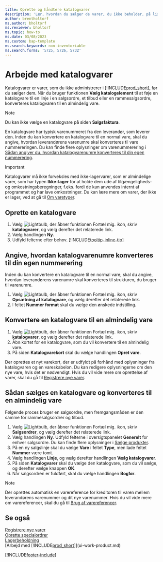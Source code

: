 ```yaml
---
title: Oprette og håndtere katalogvarer
description: 'Lær, hvordan du sælger de varer, du ikke beholder, på listen over varer.'
author: brentholtorf
ms.author: bholtorf
ms.reviewer: bholtorf
ms.topic: how-to
ms.date: 03/08/2023
ms.custom: bap-template
ms.search.keywords: non-inventoriable
ms.search.forms: '5725, 5726, 5732'
---
```


# Arbejde med katalogvarer

Katalogvarer er varer, som du ikke administrerer i [!INCLUDE[prod_short](includes/prod_short.md)], før du sælger dem. Når du bruger funktionen **Vælg katalogelement** til at føje en katalogvare til en linje i en salgsordre, et tilbud eller en rammesalgsordre, konverteres katalogvaren til en almindelig vare.

> [!NOTE]  
> Du kan ikke vælge en katalogvare på siden **Salgsfaktura**.

En katalogvare har typisk varenummeret fra den leverandør, som leverer den. Inden du kan konvertere en katalogvare til en normal vare, skal du angive, hvordan leverandørens varenumre skal konverteres til vare nummereringen. Du kan finde flere oplysninger om varenummerering i [Sådan angiver du, hvordan katalogvarenumre konverteres til din egen nummerering](#specify-how-catalog-item-numbers-are-converted-to-your-own-numbering).  

> [!IMPORTANT]
> Katalogvarer må ikke forveksles med ikke-lagervarer, som er almindelige varer, som har typen **Ikke-lager** for at holde dem ude af tilgængeligheds- og omkostningsberegninger, f.eks. fordi de kun anvendes internt af programmet og har lave omkostninger. Du kan lære mere om varer, der ikke er lager, ved at gå til [Om varetyper](inventory-about-item-types.md).

## Oprette en katalogvare

1. Vælg ![Lightbulb, der åbner funktionen Fortæl mig.](media/ui-search/search_small.png "Fortæl mig, hvad du vil foretage dig") ikon, skriv **katalogvarer**, og vælg derefter det relaterede link.
2. Vælg handlingen **Ny**.
3. Udfyld felterne efter behov. [!INCLUDE[tooltip-inline-tip](includes/tooltip-inline-tip_md.md)]

## Angive, hvordan katalogvarenumre konverteres til din egen nummerering

Inden du kan konvertere en katalogvare til en normal vare, skal du angive, hvordan leverandørens varenumre skal konverteres til strukturen, du bruger til varenumre.

1. Vælg ![Lightbulb, der åbner funktionen Fortæl mig.](media/ui-search/search_small.png "Fortæl mig, hvad du vil foretage dig") ikon, skriv **Opsætning af katalogvare**, og vælg derefter det relaterede link.
2. I feltet **Nummer format** skal du vælge den ønskede indstilling.

## Konvertere en katalogvare til en almindelig vare

1. Vælg ![Lightbulb, der åbner funktionen Fortæl mig.](media/ui-search/search_small.png "Fortæl mig, hvad du vil foretage dig") ikon, skriv **katalogvarer**, og vælg derefter det relaterede link.
2. Åbn kortet for en katalogvare, som du vil konvertere til en almindelig vare.
3. På siden **Katalogvarekort** skal du vælge handlingen **Opret vare**.

Der oprettes et nyt varekort, der er udfyldt på forhånd med oplysninger fra katalogvaren og en vareskabelon. Du kan redigere oplysningerne om den nye vare, hvis det er nødvendigt. Hvis du vil vide mere om oprettelse af varer, skal du gå til [Registrere nye varer](inventory-how-register-new-items.md).

## Sådan sælges en katalogvare og konverteres til en almindelig vare

Følgende proces bruger en salgsordre, men fremgangsmåden er den samme for rammesalgsordrer og tilbud.

1. Vælg ![Lightbulb, der åbner funktionen Fortæl mig.](media/ui-search/search_small.png "Fortæl mig, hvad du vil foretage dig") ikon, skriv **Salgsordrer**, og vælg derefter det relaterede link.
2. Vælg handlingen **Ny**. Udfyld felterne i oversigtspanelet **Generelt** for enhver salgsordre. Du kan finde flere oplysninger i [Sælge produkter](sales-how-sell-products.md).
3. På en ny salgslinje skal du vælge **Vare** i feltet **Type**, men lade feltet **Nummer** være tomt.
4. Vælg handlingen **Linje**, og vælg derefter handlingen **Vælg katalogvarer**.
5. På siden **Katalogvarer** skal du vælge den katalogvare, som du vil sælge, og derefter vælge knappen **OK**.
6. Når salgsordren er fuldført, skal du vælge handlingen **Bogfør**.

> [!NOTE]  
> Der oprettes automatisk en varereference for kreditoren til varen mellem leverandørens varenummer og dit nye varenummer. Hvis du vil vide mere om varereferencer, skal du gå til [Brug af varereferencer](inventory-how-use-item-cross-refs.md).

## Se også

[Registrere nye varer](inventory-how-register-new-items.md)  
[Oprette specialordrer](sales-how-to-create-special-orders.md)  
[Lagerbeholdning](inventory-manage-inventory.md)  
[Arbejd med [!INCLUDE[prod_short](includes/prod_short.md)]](ui-work-product.md)


[!INCLUDE[footer-include](includes/footer-banner.md)]

